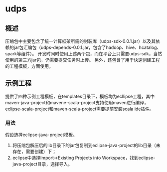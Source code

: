 # udps

## 概述

压缩包中主要包含了统一计算框架所需的封装库（udps-sdk-0.0.1.jar）以及其依赖的jar包汇编包（udps-depends-0.0.1.jar，包含了hadoop、hive、hcatalog、spark等组件）。
开发时同时使用上述两个包，而在平台上只需要udps-sdk，当然使用的第三方jar包，仍需要提交任务时上传。
另外，还包含了用于快速创建工程的工程模板，方面使用。

## 示例工程

提供了四种示例工程模板，在templates目录下，模板均为ecllipse工程，其中maven-java-project和mavene-scala-project支持使用maven进行编译，eclipse-scala-project和maven-scala-project需要提前安装scala ide插件。

### 用法

假设选择eclipse-java-project模板。

1. 将压缩包解压后的lib目录下的jar包复制到eclipse-java-project的lib目录（未存在，需要创建）下；
2. eclipse中选择Import->Existing Projects into Workspace，找到eclipse-java-project目录，选择导入。
